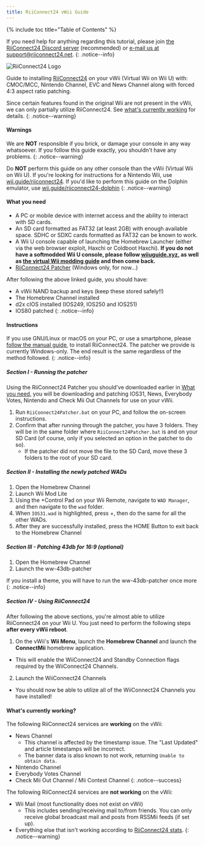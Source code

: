 ```yaml
---
title: RiiConnect24 vWii Guide
---
```


{% include toc title="Table of Contents" %}

If you need help for anything regarding this tutorial, please join [the RiiConnect24 Discord server](https://discord.gg/b4Y7jfD) (recommended) or [e-mail us at support@riiconnect24.net](mailto:support@riiconnect24.net).
{: .notice--info}

![RiiConnect24 Logo](/images/WiiRC24Logo.jpg)

Guide to installing [RiiConnect24](https://rc24.xyz) on your vWii (Virtual Wii on Wii U) with: CMOC/MCC, Nintendo Channel, EVC and News Channel along with forced 4:3 aspect ratio patching.

Since certain features found in the original Wii are not present in the vWii, we can only partially utilize RiiConnect24. See [what's currently working](#whats-currently-working) for details.
{: .notice--warning}

#### Warnings

We are **NOT** responsible if you brick, or damage your console in any way whatsoever. If you follow this guide exactly, you shouldn't have any problems.
{: .notice--warning}

Do **NOT** perform this guide on any other console than the vWii (Virtual Wii on Wii U). If you're looking for instructions for a Nintendo Wii, use [wii.guide/riiconnect24](riiconnect24). If you'd like to perform this guide on the Dolphin emulator, use [wii.guide/riiconnect24-dolphin](/riiconnect24-dolphin)
{: .notice--warning}

#### What you need

* A PC or mobile device with internet access and the ability to interact with SD cards.
* An SD card formatted as FAT32 (at least 2GB) with enough available space. SDHC or SDXC cards formatted as FAT32 can be known to work.
* A Wii U console capable of launching the Homebrew Launcher (either via the web browser exploit, Haxchi or Coldboot Haxchi). **If you do not have a softmodded Wii U console, please follow [wiiuguide.xyz](https://wiiuguide.xyz), as well as [the virtual Wii modding guide](https://wiiuguide.xyz/#/vwii-modding) and then come back.**
* [RiiConnect24 Patcher](https://github.com/RiiConnect24/RiiConnect24-Patcher/releases) (Windows only, for now...)

After following the above linked guide, you should have:
* A vWii NAND backup and keys (keep these stored safely!!)
* The Homebrew Channel installed
* d2x cIOS installed (IOS249, IOS250 and IOS251)
* IOS80 patched
{: .notice--info}

#### Instructions

If you use GNU/Linux or macOS on your PC, or use a smartphone, please [follow the manual guide](https://pad.snopyta.org/s/rJ2N0B1XU), to install RiiConnect24. The patcher we provide is currently Windows-only. The end result is the same regardless of the method followed.
{: .notice--info}

##### Section I - Running the patcher

Using the RiiConnect24 Patcher you should've downloaded earlier in [What you need](#what-you-need), you will be downloading and patching IOS31, News, Everybody Votes, Nintendo and Check Mii Out Channels for use on your vWii.

1. Run `RiiConnect24Patcher.bat` on your PC, and follow the on-screen instructions.
2. Confirm that after running through the patcher, you have 3 folders. They will be in the same folder where `RiiConnect24Patcher.bat` is and on your SD Card (of course, only if you selected an option in the patcher to do so).
   - If the patcher did not move the file to the SD Card, move these 3 folders to the root of your SD card.

##### Section II - Installing the newly patched WADs

1. Open the Homebrew Channel
2. Launch Wii Mod Lite
3. Using the +Control Pad on your Wii Remote, navigate to `WAD Manager`, and then navigate to the `wad` folder.
4. When `IOS31.wad` is highlighted, press +, then do the same for all the other WADs.
5. After they are successfully installed, press the HOME Button to exit back to the Homebrew Channel

##### Section III - Patching 43db for 16:9 (optional)

1. Open the Homebrew Channel
2. Launch the ww-43db-patcher 

If you install a theme, you will have to run the ww-43db-patcher once more
{: .notice--info}

##### Section IV - Using RiiConnect24

After following the above sections, you're almost able to utilize RiiConnect24 on your Wii U. You just need to perform the following steps **after every vWii reboot**.

1. On the vWii's **Wii Menu**, launch the **Homebrew Channel** and launch the **ConnectMii** homebrew application.
* This will enable the WiiConnect24 and Standby Connection flags required by the WiiConnect24 Channels.
2. Launch the WiiConnect24 Channels
* You should now be able to utilize all of the WiiConnect24 Channels you have installed!

#### What's currently working?
The following RiiConnect24 services are **working** on the vWii:
* News Channel
    * This channel is affected by the timestamp issue. The "Last Updated" and article timestamps will be incorrect.
    * The banner data is also known to not work, returning `Unable to obtain data.`
* Nintendo Channel
* Everybody Votes Channel
* Check Mii Out Channel / Mii Contest Channel
{: .notice--success}

The following RiiConnect24 services are **not working** on the vWii:
* Wii Mail (most functionality does not exist on vWii)
    * This includes sending/receiving mail to/from friends. You can only receive global broadcast mail and posts from RSSMii feeds (if set up).
* Everything else that isn't working according to [RiiConnect24 stats](https://rc24.xyz/stats/index.html).
{: .notice--warning}
